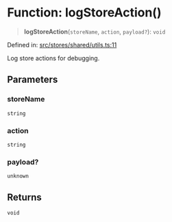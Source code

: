 # Function: logStoreAction()

> **logStoreAction**(`storeName`, `action`, `payload?`): `void`

Defined in: [src/stores/shared/utils.ts:11](https://github.com/Nick2bad4u/Uptime-Watcher/blob/2a45eeb1723f8f7089001af2c92aa07d82dfe7e4/src/stores/shared/utils.ts#L11)

Log store actions for debugging.

## Parameters

### storeName

`string`

### action

`string`

### payload?

`unknown`

## Returns

`void`
